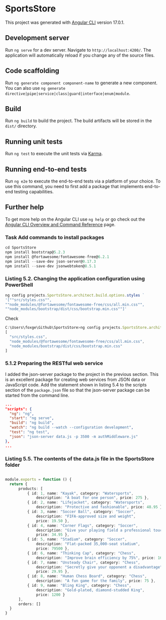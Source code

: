 # SportsStore

This project was generated with [Angular CLI](https://github.com/angular/angular-cli) version 17.0.1.

## Development server

Run `ng serve` for a dev server. Navigate to `http://localhost:4200/`. The application will automatically reload if you change any of the source files.

## Code scaffolding

Run `ng generate component component-name` to generate a new component. You can also use `ng generate directive|pipe|service|class|guard|interface|enum|module`.

## Build

Run `ng build` to build the project. The build artifacts will be stored in the `dist/` directory.

## Running unit tests

Run `ng test` to execute the unit tests via [Karma](https://karma-runner.github.io).

## Running end-to-end tests

Run `ng e2e` to execute the end-to-end tests via a platform of your choice. To use this command, you need to first add a package that implements end-to-end testing capabilities.

## Further help

To get more help on the Angular CLI use `ng help` or go check out the [Angular CLI Overview and Command Reference](https://angular.io/cli) page.

### Task Add commands to install packages

```typescript
cd SportsStore
npm install bootstrap@5.2.3
npm install @fortawesome/fontawesome-free@6.2.1
npm install --save-dev json-server@0.17.3
npm install --save-dev jsonwebtoken@8.5.1
```

### Listing 5.2. Changing the application configuration using PowerShell

```typescript
ng config projects.SportsStore.architect.build.options.styles `
'[""src/styles.css"",
""node_modules/@fortawesome/fontawesome-free/css/all.min.css"",
""node_modules/bootstrap/dist/css/bootstrap.min.css""]'
```

Check

```typescript
C:\Users\foxge\Github\SportsStore>ng config projects.SportsStore.architect.build.options.styles
[
  "src/styles.css",
  "node_modules/@fortawesome/fontawesome-free/css/all.min.css",
  "node_modules/bootstrap/dist/css/bootstrap.min.css"
]
```

### 5.1.2 Preparing the RESTful web service

I added the json-server package to the project in the previous section. This is an excellent package for creating web services from JSON data or JavaScript code. Add the statement shown in listing 5.4 to the scripts section of the `package.json` file so that the json-server package can be started from the command line.

```json
...
"scripts": {
  "ng": "ng",
  "start": "ng serve",
  "build": "ng build",
  "watch": "ng build --watch --configuration development",
  "test": "ng test",
  "json": "json-server data.js -p 3500 -m authMiddleware.js"        
},
...

```

### Listing 5.5. The contents of the data.js file in the SportsStore folder

```Typescript

module.exports = function () {
  return { 
      products: [
          { id: 1, name: "Kayak", category: "Watersports", 
              description: "A boat for one person", price: 275 },
          { id: 2, name: "Lifejacket", category: "Watersports", 
              description: "Protective and fashionable", price: 48.95 },
          { id: 3, name: "Soccer Ball", category: "Soccer", 
              description: "FIFA-approved size and weight", 
              price: 19.50 },
          { id: 4, name: "Corner Flags", category: "Soccer", 
              description: "Give your playing field a professional touch", 
              price: 34.95 },
          { id: 5, name: "Stadium", category: "Soccer", 
              description: "Flat-packed 35,000-seat stadium", 
              price: 79500 },
          { id: 6, name: "Thinking Cap", category: "Chess", 
              description: "Improve brain efficiency by 75%", price: 16 },
          { id: 7, name: "Unsteady Chair", category: "Chess", 
              description: "Secretly give your opponent a disadvantage", 
              price: 29.95 },
          { id: 8, name: "Human Chess Board", category: "Chess", 
              description: "A fun game for the family", price: 75 },
          { id: 9, name: "Bling King", category: "Chess", 
              description: "Gold-plated, diamond-studded King", 
              price: 1200 }
      ],
      orders: []
  }
}
```
